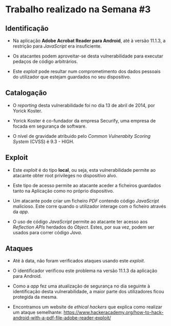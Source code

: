 
# Trabalho realizado na Semana #3

## Identificação

- Na aplicação **Adobe Acrobat Reader para Android**, até à versão 11.1.3, a restrição para *JavaScript* era insuficiente. 

- Os atacantes podem aproveitar-se desta vulnerabilidade para executar pedaços de código arbitrários.

- Este *exploit* pode resultar num comprometimento dos dados pessoais do utilizador que estejam guardados no seu dispositivo.

## Catalogação

- O *reporting* desta vulnerabilidade foi no dia 13 de abril de 2014, por Yorick Koster. 

- Yorick Koster é co-fundador da empresa Securify, uma empresa de focada em segurança de software.

- O nível de gravidade atribuido pelo *Common Vulnerabity Scoring System* (CVSS) é 9.3 - HIGH.

## Exploit

- Este *exploit* é do tipo **local**, ou seja, esta vulnerabilidade permite ao atacante obter root privileges no dispositivo alvo.

- Este tipo de acesso permite ao atacante aceder a ficheiros guardados tanto na Aplicação como no próprio dispositivo.

- Um atacante pode criar um ficheiro *PDF* contendo código *JavaScript* malicioso. Este corre quando o utilizador interage com o ficheiro através da *app*.

- O uso de código *JavaScript* permite ao atacante ter acesso aos *Reflection APIs* herdados do *Object*. Estes, por sua vez, podem ser usados para correr código *Java*. 
 
## Ataques

- Até à data, não foram verificados ataques usando este *exploit*.

- O identificador verificou este problema na versão 11.1.3 da aplicação para Android.

- Como a *app* fez uma atualização de segurança no dia seguinte à identificação desta vulnerabilidade, a maior parte dos utilizadores ficou protegida da mesma.

- Encontramos um website de *ethical hackers* que explica como realizar um ataque semelhante: https://www.hackeracademy.org/how-to-hack-android-with-a-pdf-file-adobe-reader-exploit/

